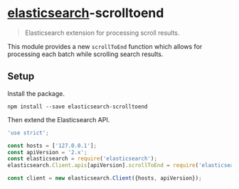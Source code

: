 # [elasticsearch](https://github.com/elastic/elasticsearch-js)-scrolltoend

> Elasticsearch extension for processing scroll results.

This module provides a new `scrollToEnd` function which allows for processing each batch while scrolling search results.

## Setup

Install the package.

```
npm install --save elasticsearch-scrolltoend
```

Then extend the Elasticsearch API.

```js
'use strict';

const hosts = ['127.0.0.1'];
const apiVersion = '2.x';
const elasticsearch = require('elasticsearch');
elasticsearch.Client.apis[apiVersion].scrollToEnd = require('elasticsearch-scrolltoend');

const client = new elasticsearch.Client({hosts, apiVersion});
```
